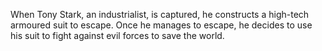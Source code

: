 When Tony Stark, an industrialist, is captured, he constructs a high-tech armoured suit to escape. Once he manages to escape, he decides to use his suit to fight against evil forces to save the world.
